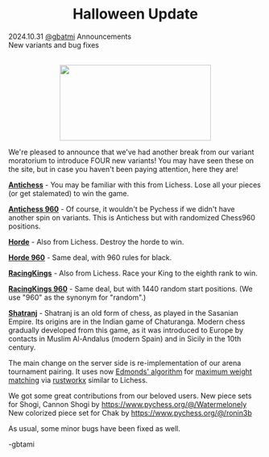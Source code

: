 <h1 align="center">Halloween Update</h1>
<div class="meta-headline">
    <div class= "meta">
        <span class="text">2024.10.31</span>
        <span class="text"><a href="/@/gbatmi">@gbatmi</a></span>
        <span class="text">Announcements</span>
    </div>
    <div class= "headline">New variants and bug fixes</div>
</div>
</br>

<p align="center">
  <img src="https://github.com/gbtami/pychess-variants/blob/master/static/images/witch.png" width="300" height="150">
</p>

We're pleased to announce that we've had another break from our variant moratorium to introduce FOUR new variants! You may have seen these on the site, but in case you haven't been paying attention, here they are!

[**Antichess**](https://www.pychess.org/variants/Antichess) - You may be familiar with this from Lichess. Lose all your pieces (or get stalemated) to win the game.

[**Antichess 960**](https://www.pychess.org/variants/antichess960) - Of course, it wouldn't be Pychess if we didn't have another spin on variants. This is Antichess but with randomized Chess960 positions.

[**Horde**](https://www.pychess.org/variants/horde) - Also from Lichess. Destroy the horde to win.

[**Horde 960**](https://www.pychess.org/variants/Horde960) - Same deal, with 960 rules for black.

[**RacingKings**](https://www.pychess.org/variants/racingkings) - Also from Lichess. Race your King to the eighth rank to win.

[**RacingKings 960**](https://www.pychess.org/variants/racingkings960) - Same deal, but with 1440 random start positions. (We use "960" as the synonym for "random".)

[**Shatranj**](https://www.pychess.org/variants/shatranj) - Shatranj is an old form of chess, as played in the Sasanian Empire. Its origins are in the Indian game of Chaturanga. Modern chess gradually developed from this game, as it was introduced to Europe by contacts in Muslim Al-Andalus (modern Spain) and in Sicily in the 10th century.

The main change on the server side is re-implementation of our arena tournament pairing.
It uses now [Edmonds' algorithm](https://en.wikipedia.org/wiki/Blossom_algorithm) for [maximum weight matching](https://en.wikipedia.org/wiki/Maximum_weight_matching) via [rustworkx](https://github.com/Qiskit/rustworkx) similar to Lichess.

We got some great contributions from our beloved users.
New piece sets for Shogi, Cannon Shogi by https://www.pychess.org/@/Watermelonely
New colorized piece set for Chak by https://www.pychess.org/@/ronin3b

As usual, some minor bugs have been fixed as well.

-gbtami
